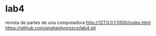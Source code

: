 # lab4
revista de partes de una computadora  http://127.0.0.1:5500/index.html
https://github.com/anaheidyorozco/lab4.git
